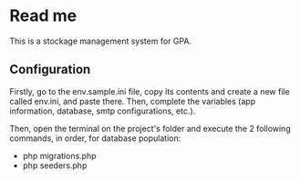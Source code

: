 # Read me

This is a stockage management system for GPA.

## Configuration

Firstly, go to the env.sample.ini file, copy its contents and create a new file called env.ini, and paste there. 
Then, complete the variables (app information, database, smtp configurations, etc.).

Then, open the terminal on the project's folder and execute the 2 following commands, in order, for database population: 

- php migrations.php
- php seeders.php